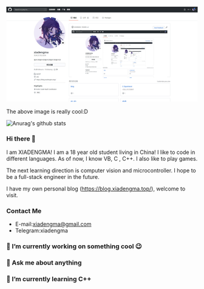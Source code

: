 ![cool](https://raw.githubusercontent.com/XIADENGMA/XIADENGMA/master/image.jpg)

The above image is really cool:D

![Anurag's github stats](https://github-readme-stats.vercel.app/api?username=XIADENGMA&show_icons=true&title_color=fff&icon_color=79ff97&text_color=9f9f9f&bg_color=151515)

### Hi there 👋

I am XIADENGMA! I am a 18 year old student living in China! I like to code in different languages. As of now, I know VB, C , C++. I also like to play games.

The next learning direction is computer vision and microcontroller. I hope to be a full-stack engineer in the future.

I have my own personal blog (<https://blog.xiadengma.top/>), welcome to visit.

### Contact Me

- E-mail:xiadengma@gmail.com
- Telegram:xiadengma

### 🔭 I’m currently working on something cool 😉

### 💬 Ask me about anything

### 🌱  I’m currently learning C++
